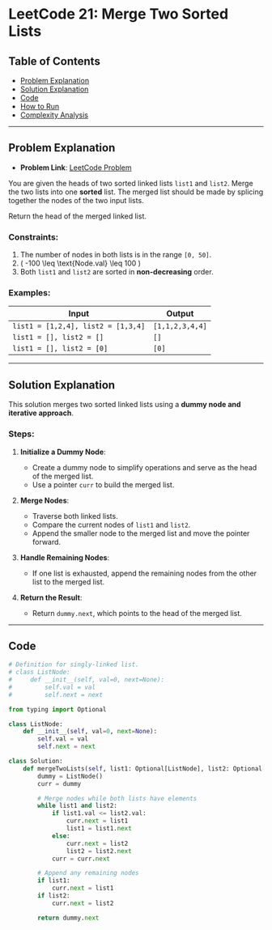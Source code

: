 # LeetCode 21: Merge Two Sorted Lists

## Table of Contents
- [Problem Explanation](#problem-explanation)
- [Solution Explanation](#solution-explanation)
- [Code](#code)
- [How to Run](#how-to-run)
- [Complexity Analysis](#complexity-analysis)

---

## Problem Explanation

- **Problem Link**: [LeetCode Problem](https://leetcode.com/problems/merge-two-sorted-lists/)

You are given the heads of two sorted linked lists `list1` and `list2`. Merge the two lists into one **sorted** list. The merged list should be made by splicing together the nodes of the two input lists.

Return the head of the merged linked list.

### Constraints:
1. The number of nodes in both lists is in the range `[0, 50]`.
2. \( -100 \leq \text{Node.val} \leq 100 \)
3. Both `list1` and `list2` are sorted in **non-decreasing** order.

### Examples:

| Input | Output |
|-------|--------|
| `list1 = [1,2,4], list2 = [1,3,4]` | `[1,1,2,3,4,4]` |
| `list1 = [], list2 = []` | `[]` |
| `list1 = [], list2 = [0]` | `[0]` |

---

## Solution Explanation

This solution merges two sorted linked lists using a **dummy node and iterative approach**.

### Steps:

1. **Initialize a Dummy Node**:
   - Create a dummy node to simplify operations and serve as the head of the merged list.
   - Use a pointer `curr` to build the merged list.

2. **Merge Nodes**:
   - Traverse both linked lists.
   - Compare the current nodes of `list1` and `list2`.
   - Append the smaller node to the merged list and move the pointer forward.

3. **Handle Remaining Nodes**:
   - If one list is exhausted, append the remaining nodes from the other list to the merged list.

4. **Return the Result**:
   - Return `dummy.next`, which points to the head of the merged list.

---

## Code

```python
# Definition for singly-linked list.
# class ListNode:
#     def __init__(self, val=0, next=None):
#         self.val = val
#         self.next = next

from typing import Optional

class ListNode:
    def __init__(self, val=0, next=None):
        self.val = val
        self.next = next

class Solution:
    def mergeTwoLists(self, list1: Optional[ListNode], list2: Optional[ListNode]) -> Optional[ListNode]:
        dummy = ListNode()
        curr = dummy 

        # Merge nodes while both lists have elements
        while list1 and list2:
            if list1.val <= list2.val:
                curr.next = list1
                list1 = list1.next
            else:
                curr.next = list2
                list2 = list2.next
            curr = curr.next

        # Append any remaining nodes
        if list1:
            curr.next = list1
        if list2:
            curr.next = list2

        return dummy.next
